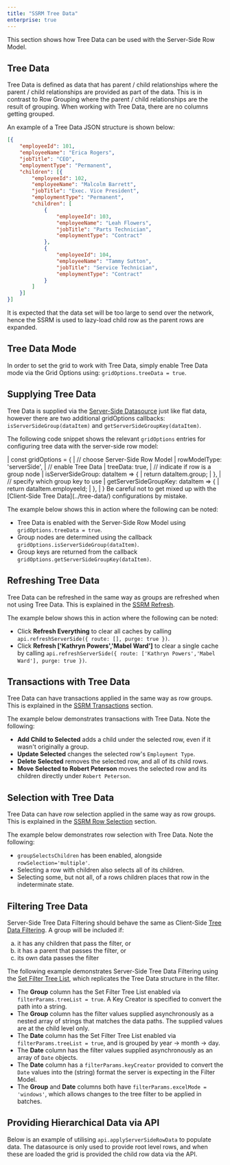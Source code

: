 ```yaml
---
title: "SSRM Tree Data"
enterprise: true
---
```


This section shows how Tree Data can be used with the Server-Side Row Model.

## Tree Data

Tree Data is defined as data that has parent / child relationships where the parent / child relationships are
provided as part of the data. This is in contrast to Row Grouping where the parent / child relationships are
the result of grouping. When working with Tree Data, there are no columns getting grouped.

An example of a Tree Data JSON structure is shown below:

```json
[{
    "employeeId": 101,
    "employeeName": "Erica Rogers",
    "jobTitle": "CEO",
    "employmentType": "Permanent",
    "children": [{
        "employeeId": 102,
        "employeeName": "Malcolm Barrett",
        "jobTitle": "Exec. Vice President",
        "employmentType": "Permanent",
        "children": [
            {
                "employeeId": 103,
                "employeeName": "Leah Flowers",
                "jobTitle": "Parts Technician",
                "employmentType": "Contract"
            },
            {
                "employeeId": 104,
                "employeeName": "Tammy Sutton",
                "jobTitle": "Service Technician",
                "employmentType": "Contract"
            }
        ]
    }]
}]
```

It is expected that the data set will be too large to send over the network, hence the SSRM is used to
lazy-load child row as the parent rows are expanded.

## Tree Data Mode

In order to set the grid to work with Tree Data, simply enable Tree Data mode via the Grid Options
using: `gridOptions.treeData = true`.

## Supplying Tree Data

Tree Data is supplied via the [Server-Side Datasource](/server-side-model-datasource/) just like flat data,
however there are two additional gridOptions callbacks: `isServerSideGroup(dataItem)`
and `getServerSideGroupKey(dataItem)`.

<api-documentation source='grid-options/properties.json' section='serverSideRowModel' names='["isServerSideGroup", "getServerSideGroupKey"]' ></api-documentation>

The following code snippet shows the relevant `gridOptions` entries for configuring tree data with the
server-side row model:

<snippet spaceBetweenProperties="true">
| const gridOptions = {
|     // choose Server-Side Row Model
|     rowModelType: 'serverSide',
|     // enable Tree Data
|     treeData: true,
|     // indicate if row is a group node
|     isServerSideGroup: dataItem => {
|         return dataItem.group;
|     },
|     // specify which group key to use
|     getServerSideGroupKey: dataItem => {
|         return dataItem.employeeId;
|     },
| }
</snippet>

<note>
Be careful not to get mixed up with the [Client-Side Tree Data](../tree-data/) configurations by mistake.
</note>

The example below shows this in action where the following can be noted:

- Tree Data is enabled with the Server-Side Row Model using `gridOptions.treeData = true`.
- Group nodes are determined using the callback `gridOptions.isServerSideGroup(dataItem)`.
- Group keys are returned from the callback `gridOptions.getServerSideGroupKey(dataItem)`.

<grid-example title='Tree Data' name='tree-data' type='generated' options='{ "enterprise": true, "exampleHeight": 590, "modules": ["serverside", "rowgrouping", "menu", "columnpanel"] }'></grid-example>

## Refreshing Tree Data

Tree Data can be refreshed in the same way as groups are refreshed when not using Tree Data. This is
explained in the [SSRM Refresh](/server-side-model-updating-refresh/).

The example below shows this in action where the following can be noted:

- Click **Refresh Everything** to clear all caches by calling `api.refreshServerSide({ route: [], purge: true })`.
- Click **Refresh ['Kathryn Powers','Mabel Ward']** to clear a single cache by calling `api.refreshServerSide({ route: ['Kathryn Powers','Mabel Ward'], purge: true })`.

<grid-example title='Purging Tree Data' name='purging-tree-data' type='generated' options='{ "enterprise": true, "exampleHeight": 615, "modules": ["serverside", "rowgrouping", "menu", "columnpanel"] }'></grid-example>

## Transactions with Tree Data

Tree Data can have transactions applied in the same way as row groups. This is explained in the [SSRM Transactions](/server-side-model-updating-transactions/) section.

The example below demonstrates transactions with Tree Data. Note the following:
- **Add Child to Selected** adds a child under the selected row, even if it wasn't originally a group.
- **Update Selected** changes the selected row's `Employment Type`.
- **Delete Selected** removes the selected row, and all of its child rows.
- **Move Selected to Robert Peterson** moves the selected row and its children directly under `Robert Peterson`. 

<grid-example title='Transactions with Tree Data' name='transactions-tree-data' type='generated' options='{ "enterprise": true, "exampleHeight": 615, "modules": ["serverside", "rowgrouping", "menu", "columnpanel"] }'></grid-example>

## Selection with Tree Data

Tree Data can have row selection applied in the same way as row groups. This is explained in the [SSRM Row Selection](/server-side-model-selection/) section.

The example below demonstrates row selection with Tree Data. Note the following:
- `groupSelectsChildren` has been enabled, alongside `rowSelection='multiple'`.
- Selecting a row with children also selects all of its children.
- Selecting some, but not all, of a rows children places that row in the indeterminate state.

<grid-example title='Selection with Tree Data' name='selecting-tree-data' type='generated' options='{ "enterprise": true, "exampleHeight": 615, "modules": ["serverside", "rowgrouping", "menu", "columnpanel"] }'></grid-example>

## Filtering Tree Data

Server-Side Tree Data Filtering should behave the same as Client-Side [Tree Data Filtering](/tree-data/#tree-data-filtering). A group will be included if:

<ol style="list-style-type: lower-latin;">
    <li>it has any children that pass the filter, or</li>
    <li>it has a parent that passes the filter, or</li>
    <li>its own data passes the filter</li>
</ol>

The following example demonstrates Server-Side Tree Data Filtering using the [Set Filter Tree List](/filter-set-tree-list/), which replicates the Tree Data structure in the filter.

- The **Group** column has the Set Filter Tree List enabled via `filterParams.treeList = true`. A Key Creator is specified to convert the path into a string.
- The **Group** column has the filter values supplied asynchronously as a nested array of strings that matches the data paths. The supplied values are at the child level only.
- The **Date** column has the Set Filter Tree List enabled via `filterParams.treeList = true`, and is grouped by year -> month -> day.
- The **Date** column has the filter values supplied asynchronously as an array of `Date` objects.
- The **Date** column has a `filterParams.keyCreator` provided to convert the `Date` values into the (string) format the server is expecting in the Filter Model.
- The **Group** and **Date** columns both have `filterParams.excelMode = 'windows'`, which allows changes to the tree filter to be applied in batches.

<grid-example title='Filtering Tree Data' name='filtering-tree-data' type='generated' options='{ "enterprise": true, "exampleHeight": 590, "extras": ["alasql"], "modules": ["serverside", "rowgrouping", "menu", "columnpanel", "setfilter"] }'></grid-example>

## Providing Hierarchical Data via API

Below is an example of utilising `api.applyServerSideRowData` to populate data. The datasource is only used to provide root level rows, and when these are loaded the grid is provided the child row data via the API.

<grid-example title='Hierarchical Data' name='supplying-hierarchy' type='generated' options='{ "enterprise": true, "modules": ["serverside", "menu", "columnpanel"] }'></grid-example>